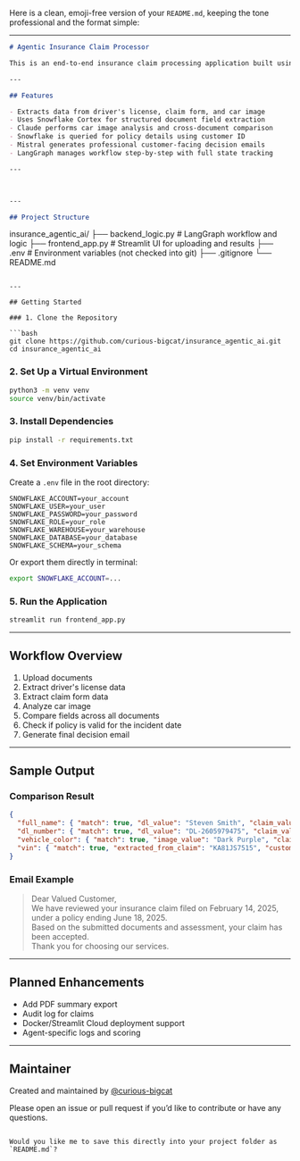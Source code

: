 Here is a clean, emoji-free version of your `README.md`, keeping the tone professional and the format simple:

---

```markdown
# Agentic Insurance Claim Processor

This is an end-to-end insurance claim processing application built using agentic AI principles. It processes a driver’s license, a claim form, and a car damage photo through a structured workflow. Each step is handled by an intelligent component: document extraction using Snowflake Cortex Document AI, image and text analysis using Claude (via Amazon Bedrock), policy validation using Snowflake queries, and decision email generation using Mistral. The workflow is managed using LangGraph, simulating how a human agent would evaluate and decide on claims.

---

## Features

- Extracts data from driver's license, claim form, and car image
- Uses Snowflake Cortex for structured document field extraction
- Claude performs car image analysis and cross-document comparison
- Snowflake is queried for policy details using customer ID
- Mistral generates professional customer-facing decision emails
- LangGraph manages workflow step-by-step with full state tracking

---



---

## Project Structure

```
insurance_agentic_ai/
├── backend_logic.py       # LangGraph workflow and logic
├── frontend_app.py        # Streamlit UI for uploading and results
├── .env                   # Environment variables (not checked into git)
├── .gitignore
└── README.md
```

---

## Getting Started

### 1. Clone the Repository

```bash
git clone https://github.com/curious-bigcat/insurance_agentic_ai.git
cd insurance_agentic_ai
```

### 2. Set Up a Virtual Environment

```bash
python3 -m venv venv
source venv/bin/activate
```

### 3. Install Dependencies

```bash
pip install -r requirements.txt
```

### 4. Set Environment Variables

Create a `.env` file in the root directory:

```
SNOWFLAKE_ACCOUNT=your_account
SNOWFLAKE_USER=your_user
SNOWFLAKE_PASSWORD=your_password
SNOWFLAKE_ROLE=your_role
SNOWFLAKE_WAREHOUSE=your_warehouse
SNOWFLAKE_DATABASE=your_database
SNOWFLAKE_SCHEMA=your_schema
```

Or export them directly in terminal:

```bash
export SNOWFLAKE_ACCOUNT=...
```

### 5. Run the Application

```bash
streamlit run frontend_app.py
```

---

## Workflow Overview

1. Upload documents
2. Extract driver's license data
3. Extract claim form data
4. Analyze car image
5. Compare fields across all documents
6. Check if policy is valid for the incident date
7. Generate final decision email

---

## Sample Output

### Comparison Result

```json
{
  "full_name": { "match": true, "dl_value": "Steven Smith", "claim_value": "Steven Smith" },
  "dl_number": { "match": true, "dl_value": "DL-2605979475", "claim_value": "DL-2605979475" },
  "vehicle_color": { "match": true, "image_value": "Dark Purple", "claim_value": "Dark Purple" },
  "vin": { "match": true, "extracted_from_claim": "KA81JS7515", "customer_record_value": "KA81JS7515" }
}
```

### Email Example

> Dear Valued Customer,  
> We have reviewed your insurance claim filed on February 14, 2025, under a policy ending June 18, 2025.  
> Based on the submitted documents and assessment, your claim has been accepted.  
> Thank you for choosing our services.

---

## Planned Enhancements

- Add PDF summary export
- Audit log for claims
- Docker/Streamlit Cloud deployment support
- Agent-specific logs and scoring

---

## Maintainer

Created and maintained by [@curious-bigcat](https://github.com/curious-bigcat)

Please open an issue or pull request if you’d like to contribute or have any questions.
```

Would you like me to save this directly into your project folder as `README.md`?
